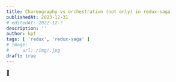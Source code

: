 ```yaml
---
title: Choreography vs orchestration (not only) in redux-saga
publishedAt: 2023-12-31
# editedAt: 2022-12-?
description: ''
author: kpf
tags: [ 'redux', 'redux-saga' ]
# image:
#     url: /img/.jpg
draft: true
---
```


🚧
